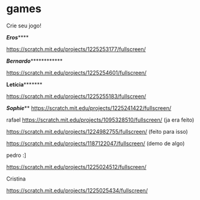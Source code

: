 # games
Crie seu jogo!

*******************Eros***********************

https://scratch.mit.edu/projects/1225253177/fullscreen/

*************Bernardo*************************

https://scratch.mit.edu/projects/1225254601/fullscreen/

************Letícia*******************

https://scratch.mit.edu/projects/1225255183/fullscreen/

***********Sophie*************
https://scratch.mit.edu/projects/1225241422/fullscreen/



rafael
https://scratch.mit.edu/projects/1095328510/fullscreen/ (ja era feito)

https://scratch.mit.edu/projects/1224982755/fullscreen/ (feito para isso)

https://scratch.mit.edu/projects/1187122047/fullscreen/ (demo de algo)



pedro :]

https://scratch.mit.edu/projects/1225024512/fullscreen/

Cristina

https://scratch.mit.edu/projects/1225025434/fullscreen/





